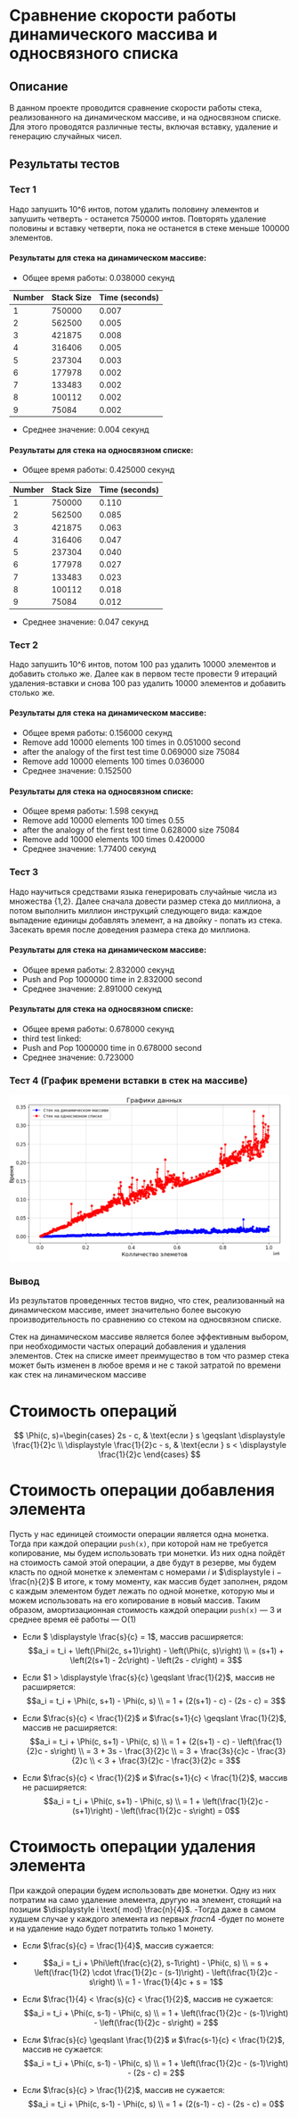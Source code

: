 # Сравнение скорости работы динамического массива и односвязного списка

## Описание

В данном проекте проводится сравнение скорости работы стека, реализованного на динамическом массиве, и на односвязном списке. Для этого проводятся различные тесты, включая вставку, удаление и генерацию случайных чисел.

## Результаты тестов

### Тест 1

Надо запушить 10^6 интов, потом удалить половину элементов и запушить четверть - останется 750000 интов. Повторять удаление половины и вставку четверти, пока не останется в стеке меньше 100000 элементов.

#### Результаты для стека на динамическом массиве:
- Общее время работы: 0.038000 секунд

| Number | Stack Size | Time (seconds) |
|--------|------------|----------------|
|   1    |   750000   |     0.007      |
|   2    |   562500   |     0.005      |
|   3    |   421875   |     0.008      |
|   4    |   316406   |     0.005      |
|   5    |   237304   |     0.003      |
|   6    |   177978   |     0.002      |    
|   7    |   133483   |     0.002      |
|   8    |   100112   |     0.002      |
|   9    |   75084    |     0.002      |

- Среднее значение: 0.004 секунд

#### Результаты для стека на односвязном списке:
- Общее время работы: 0.425000 секунд

| Number | Stack Size | Time (seconds) |
|--------|------------|----------------|
|   1    |   750000   |     0.110      |
|   2    |   562500   |     0.085      |
|   3    |   421875   |     0.063      |
|   4    |   316406   |     0.047      |
|   5    |   237304   |     0.040      |
|   6    |   177978   |     0.027      |
|   7    |   133483   |     0.023      |
|   8    |   100112   |     0.018      |
|   9    |   75084    |     0.012      |

- Среднее значение: 0.047 секунд

### Тест 2

Надо запушить 10^6 интов, потом 100 раз удалить 10000 элементов и добавить столько же. Далее как в первом тесте провести 9 итераций удаления-вставки и снова 100 раз удалить 10000 элементов и добавить столько же.

#### Результаты для стека на динамическом массиве:
- Общее время работы: 0.156000 секунд
- Remove add 10000 elements 100 times in 0.051000 second
- after the analogy of the first test time 0.069000 size 75084 
- Remove add 10000 elements 100 times 0.036000
- Среднее значение: 0.152500

#### Результаты для стека на односвязном списке:
- Общее время работы: 1.598 секунд
- Remove add 10000 elements 100 times 0.55
- after the analogy of the first test time 0.628000 size 75084
- Remove add 10000 elements 100 times 0.420000
- Среднее значение: 1.77400 секунд

### Тест 3

Надо научиться средствами языка генерировать случайные числа из множества {1,2}. Далее сначала довести размер стека до миллиона, а потом выполнить миллион инструкций следующего вида: каждое выпадение единицы добавлять элемент, а на двойку - попать из стека. Засекать время после доведения размера стека до миллиона.

#### Результаты для стека на динамическом массиве:
- Общее время работы: 2.832000 секунд
- Push and Pop 1000000 time in 2.832000 second
- Среднее значение: 2.891000 секунд

#### Результаты для стека на односвязном списке:
- Общее время работы: 0.678000 секунд
- third test linked:
- Push and Pop 1000000 time in 0.678000 second
- Среднее значение: 0.723000

### Тест 4 (График времени вставки в стек на массиве)

![График времени вставки в стек на массиве](https://github.com/avarxx/Lab2024/blob/Review/Stack/plot.png)

### Вывод 
Из результатов проведенных тестов видно, что стек, реализованный на динамическом массиве, имеет значительно более высокую производительность по  сравнению со стеком на односвязном списке.

Стек на динамическом массиве является более эффективным выбором, при необходимости частых операций добавления и удаления элементов. Стек на списке имеет преимущество в том что размер стека может быть изменен в любое время и не с такой затратой по времени как стек на линамическом массиве

# Cтоимость операций

$$
\Phi(c, s)=\begin{cases}
2s - c, & \text{если } s \geqslant \displaystyle \frac{1}{2}c \\
\displaystyle \frac{1}{2}c - s, & \text{если } s < \displaystyle \frac{1}{2}c
\end{cases}
$$

# Стоимость операции добавления элемента

Пусть у нас единицей стоимости операции является одна монетка. Тогда при каждой операции `push(x)`, при которой нам не требуется копирование, мы будем использовать три монетки. Из них одна пойдёт на стоимость самой этой операции, а две будут в резерве, мы будем класть по одной монетке к элементам с номерами $i$ и $\displaystyle i − \frac{n}{2}$ В итоге, к тому моменту, как массив будет заполнен, рядом с каждым элементом будет лежать по одной монетке, которую мы и можем использовать на его копирование в новый массив.
Таким образом, амортизационная стоимость каждой операции `push(x)` — 3 и среднее время её работы — O(1)

- Если $ \displaystyle \frac{s}{c} = 1$, массив расширяется:
    $$a_i = t_i + \left(\Phi(2c, s+1)\right) - \left(\Phi(c, s)\right) \\
    = (s+1) + \left(2(s+1) - 2c\right) - \left(2s - c\right) = 3$$
  
-   Если $1 > \displaystyle \frac{s}{c} \geqslant \frac{1}{2}$, массив не расширяется:
    $$a_i = t_i + \Phi(c, s+1) - \Phi(c, s) \\
    =  1 + (2(s+1) - c) - (2s - c) = 3$$  

-   Если $\frac{s}{c} < \frac{1}{2}$ и $\frac{s+1}{c} \geqslant \frac{1}{2}$, массив не расширяется:
    $$a_i = t_i + \Phi(c, s+1) - \Phi(c, s) \\
    = 1 + (2(s+1) - c) - \left(\frac{1}{2}c - s\right) \\
    = 3 + 3s - \frac{3}{2}c \\
    = 3 + \frac{3s}{c}c - \frac{3}{2}c \\
    < 3 + \frac{3}{2}c - \frac{3}{2}c = 3$$  

-   Если $\frac{s}{c} < \frac{1}{2}$ и $\frac{s+1}{c} < \frac{1}{2}$,
    массив не расширяется:
    $$a_i = t_i + \Phi(c, s+1) - \Phi(c, s) \\
        = 1 + \left(\frac{1}{2}c - (s+1)\right) - \left(\frac{1}{2}c - s\right) = 0$$

# Стоимость операции удаления элемента

При каждой операции будем использовать две монетки. Одну из них потратим на само удаление элемента, другую на элемент, стоящий на позиции $\displaystyle i \text{ mod} \frac{n}{4}$.
-Тогда даже в самом худшем случае у каждого элемента из первых $frac{n}{4}$
-будет по монете и на удаление надо будет потратить только 1 монету.

-   Если $\frac{s}{c} = \frac{1}{4}$, массив сужается:
-   $$a_i = t_i + \Phi\left(\frac{c}{2}, s-1\right) - \Phi(c, s) \\
        = s + \left(\frac{1}{2} \cdot \frac{1}{2}c - (s-1)\right) - \left(\frac{1}{2}c - s\right) \\
        = 1 - \frac{1}{4}c + s = 1$$

-   Если $\frac{1}{4} < \frac{s}{c} < \frac{1}{2}$, массив не сужается:
    $$a_i = t_i + \Phi(c, s-1) - \Phi(c, s) \\
        = 1 + \left(\frac{1}{2}c - (s-1)\right) - \left(\frac{1}{2}c - s\right) = 2$$

-   Если $\frac{s}{c} \geqslant \frac{1}{2}$ и
    $\frac{s-1}{c} < \frac{1}{2}$, массив не сужается:
    $$a_i = t_i + \Phi(c, s-1) - \Phi(c, s) \\
        = 1 + \left(\frac{1}{2}c - (s-1)\right) - (2s - c) = 2$$

-   Если $\frac{s}{c} > \frac{1}{2}$, массив не сужается:
    $$a_i = t_i + \Phi(c, s-1) - \Phi(c, s) \\
        = 1 + (2(s-1) - c) - (2s - c) = 0$$

